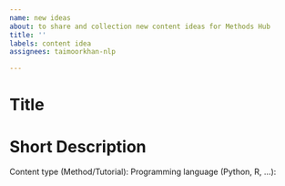 ```yaml
---
name: new ideas
about: to share and collection new content ideas for Methods Hub
title: ''
labels: content idea
assignees: taimoorkhan-nlp

---
```


# Title

# Short Description

Content type (Method/Tutorial):
Programming language (Python, R, ...):
